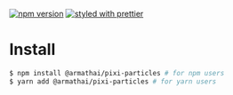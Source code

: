 [![npm version](https://badge.fury.io/js/%40armathai%2Fpixi-particles.svg)](https://badge.fury.io/js/%40armathai%2Fpixi-particles)
[![styled with prettier](https://img.shields.io/badge/styled_with-prettier-ff69b4.svg)](https://github.com/prettier/prettier)

# Install

```sh
$ npm install @armathai/pixi-particles # for npm users
$ yarn add @armathai/pixi-particles # for yarn users
```
